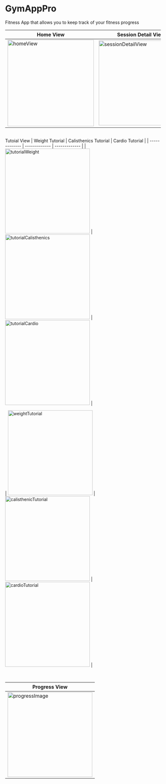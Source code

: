 # GymAppPro
Fitness App that allows you to keep track of your fitness progress

| Home View  | Session Detail View | New Exercise View | New Set View |
| ------------- | ------------- | ------------- |------------- |             
|  <img width="279" alt="homeView" src="https://user-images.githubusercontent.com/60410024/179602657-17920b4e-772a-4c91-971a-8171f144f019.png">  |  <img width="274" alt="sessionDetailView" src="https://user-images.githubusercontent.com/60410024/179603188-e481c158-2b44-449a-ac09-4a28a411d8a6.png">  | <img width="274" alt="newExerciseView" src="https://user-images.githubusercontent.com/60410024/179603440-67475282-146c-4e35-a102-7ccb3f6b38e1.png">  | <img width="274" alt="newSetView" src="https://user-images.githubusercontent.com/60410024/179613290-a79beda6-b432-40b0-9580-be3a047ff52c.png">|

<br>Tutoial View
| Weight Tutorial  | Calisthenics Tutorial | Cardio Tutorial |
| ------------- | ------------- | ------------- |
| <img width="274" alt="tutorialWeight" src="https://user-images.githubusercontent.com/60410024/179614165-ef89ab61-ccfe-4809-86d8-07422da51718.png">  | <img width="274" alt="tutorialCalisthenics" src="https://user-images.githubusercontent.com/60410024/179614168-25e50d2c-1bea-45fb-83fd-e55671eaade9.png">  | <img width="274" alt="tutorialCardio" src="https://user-images.githubusercontent.com/60410024/179614170-8e9e5311-3b5e-41dc-b2d8-4cc38bb84e31.png">  |

| <img width="274" alt="weightTutorial" src="https://user-images.githubusercontent.com/60410024/179616132-1926ce9f-9006-4af9-b87d-cc838752421d.png">  | <img width="274" alt="calisthenicTutorial" src="https://user-images.githubusercontent.com/60410024/179616133-603dec76-8f16-47de-a5ef-c592a985504b.png">  | <img width="274" alt="cardioTutorial" src="https://user-images.githubusercontent.com/60410024/179616138-09120adc-7650-456f-ae9c-7e05c918583e.png">  |

<br>

| Progress View  | 
| ------------- |
| <img width="274" alt="progressImage" src="https://user-images.githubusercontent.com/60410024/179617135-151d116a-94c2-4d83-aa1d-c39dffd83b87.png">  |
